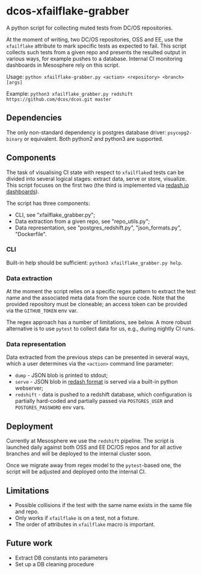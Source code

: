 # dcos-xfailflake-grabber

A python script for collecting muted tests from DC/OS repositories.

At the moment of writing, two DC/OS repositories, OSS and EE, use the `xfailflake` attribute to mark specific tests as expected to fail. This script collects such tests from a given repo and presents the resulted output in various ways, for example pushes to a database. Internal CI monitoring dashboards in Mesosphere rely on this script.

Usage: `python xfailflake-grabber.py <action> <repository> <branch> [args]`

Example: `python3 xfailflake_grabber.py redshift https://github.com/dcos/dcos.git master`

## Dependencies

The only non-standard dependency is postgres database driver: `psycopg2-binary` or equivalent. Both python2 and python3 are supported.

## Components

The task of visualising CI state with respect to `xfailflake`d tests can be divided into several logical stages: extract data, serve or store, visualize. This script focuses on the first two (the third is implemented via [redash.io dashboards](https://app.redash.io/)).

The script has three components:
  * CLI, see "xfailflake_grabber.py";
  * Data extraction from a given repo, see "repo_utils.py";
  * Data representation, see "postgres_redshift.py", "json_formats.py", "Dockerfile".

### CLI

Built-in help should be sufficient: `python3 xfailflake_grabber.py help`.

### Data extraction

At the moment the script relies on a specific regex pattern to extract the test name and the associated meta data from the source code. Note that the provided repository must be cloneable; an access token can be provided via the `GITHUB_TOKEN` env var.

The regex approach has a number of limitations, see below. A more robust alternative is to use `pytest` to collect data for us, e.g., during nightly CI runs.

### Data representation

Data extracted from the previous steps can be presented in several ways, which a user determines via the `<action>` command line parameter:
  * `dump` - JSON blob is printed to stdout;
  * `serve` -  JSON blob in [redash format](https://redash.io/help/data-sources/querying-urls) is served via a built-in python webserver;
  * `redshift` - data is pushed to a redshift database, which configuration is partially hard-coded and partially passed via `POSTGRES_USER` and `POSTGRES_PASSWORD` env vars.

## Deployment

Currently at Mesosphere we use the `redshift` pipeline. The script is launched daily against both OSS and EE DC/OS repos and for all active branches and will be deployed to the internal cluster soon.

Once we migrate away from regex model to the `pytest`-based one, the script will be adjusted and deployed onto the internal CI.

## Limitations

  * Possible collisions if the test with the same name exists in the same file and repo.
  * Only works if `xfailflake` is on a test, not a fixture.
  * The order of attributes in `xfailflake` macro is important.

## Future work

  * Extract DB constants into parameters
  * Set up a DB cleaning procedure
